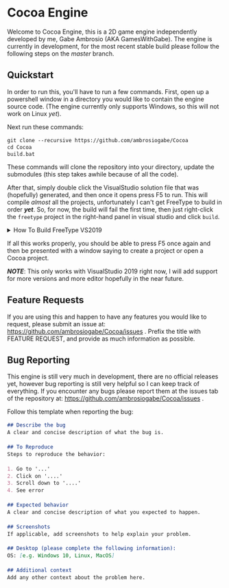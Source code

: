 # Cocoa Engine
Welcome to Cocoa Engine, this is a 2D game engine independently developed by me, Gabe Ambrosio (AKA GamesWithGabe).  The engine is currently in development, for the most recent stable build please follow the following steps on the *master* branch. 

## Quickstart
In order to run this, you'll have to run a few commands. First, open up a powershell window in a directory you would like to contain the engine source code. (The engine currently only supports Windows, so this will not work on Linux *yet*).

Next run these commands:
```
git clone --recursive https://github.com/ambrosiogabe/Cocoa
cd Cocoa
build.bat
```

These commands will clone the repository into your directory, update the submodules (this step takes awhile because of all the code). 

After that, simply double click the VisualStudio solution file that was (hopefully) generated, and then once it opens press F5 to run. This will compile *almost* all the projects, unfortunately I can't get FreeType to build in order ***yet***. So, for now, the build will fail the first time, then just right-click the ```freetype``` project in the right-hand panel in visual studio and click ```build```. 

<details>
  <summary>How To Build FreeType VS2019</summary>

  ![BuildFreetype.png](img/buildFreetype.png)

</details>

If all this works properly, you should be able to press F5 once again and then be presented with a window saying to create a project or open a Cocoa project.

***NOTE***: This only works with VisualStudio 2019 right now, I will add support for more versions and more editor hopefully in the near future.

## Feature Requests

If you are using this and happen to have any features you would like to request, please submit an issue at: https://github.com/ambrosiogabe/Cocoa/issues . Prefix the title with FEATURE REQUEST, and provide as much information as possible.

## Bug Reporting

This engine is still very much in development, there are no official releases yet, however bug reporting is still very helpful so I can keep track of everything. If you encounter any bugs please report them at the issues tab of the repository at: https://github.com/ambrosiogabe/Cocoa/issues .

Follow this template when reporting the bug:

```markdown 
## Describe the bug
A clear and concise description of what the bug is.

## To Reproduce
Steps to reproduce the behavior:

1. Go to '...'
2. Click on '....'
3. Scroll down to '....'
4. See error

## Expected behavior
A clear and concise description of what you expected to happen.

## Screenshots
If applicable, add screenshots to help explain your problem.

## Desktop (please complete the following information):
OS: [e.g. Windows 10, Linux, MacOS]

## Additional context
Add any other context about the problem here.
```



